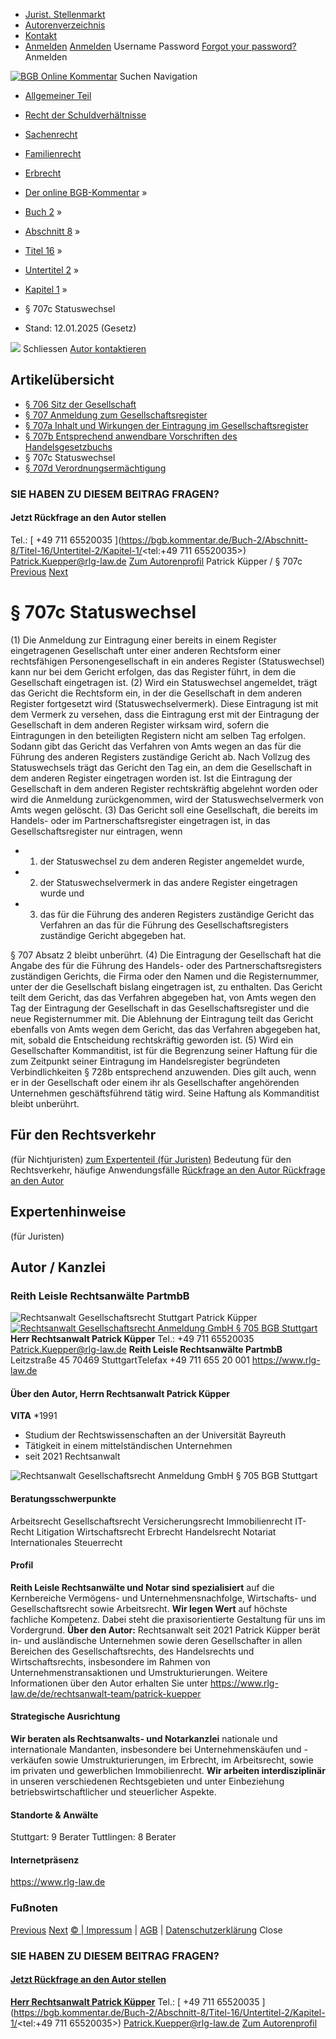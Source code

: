   * [Jurist. Stellenmarkt](https://bgb.kommentar.de/Buch-2/Abschnitt-8/Titel-16/Untertitel-2/Kapitel-1/</job-board> "Jurist. Stellenmarkt")
  * [Autorenverzeichnis](https://bgb.kommentar.de/Buch-2/Abschnitt-8/Titel-16/Untertitel-2/Kapitel-1/</Autorenverzeichnis> "Autorenverzeichnis")
  * [Kontakt](https://bgb.kommentar.de/Buch-2/Abschnitt-8/Titel-16/Untertitel-2/Kapitel-1/</Kontakt>)
  * [Anmelden](https://bgb.kommentar.de/Buch-2/Abschnitt-8/Titel-16/Untertitel-2/Kapitel-1/<#login> "show login form") [Anmelden](https://bgb.kommentar.de/Buch-2/Abschnitt-8/Titel-16/Untertitel-2/Kapitel-1/<#> "hide login form") Username Password
[Forgot your password?](https://bgb.kommentar.de/Buch-2/Abschnitt-8/Titel-16/Untertitel-2/Kapitel-1/</user/forgotpassword>) Anmelden 


[![BGB Online Kommentar](https://bgb.kommentar.de/extension/bgb/design/bgb/images/logo.png)](https://bgb.kommentar.de/Buch-2/Abschnitt-8/Titel-16/Untertitel-2/Kapitel-1/</> "BGB Online Kommentar")
Suchen
Navigation
  * [Allgemeiner Teil](https://bgb.kommentar.de/Buch-2/Abschnitt-8/Titel-16/Untertitel-2/Kapitel-1/</Buch-1>)
  * [Recht der Schuldverhältnisse](https://bgb.kommentar.de/Buch-2/Abschnitt-8/Titel-16/Untertitel-2/Kapitel-1/</Buch-2>)
  * [Sachenrecht](https://bgb.kommentar.de/Buch-2/Abschnitt-8/Titel-16/Untertitel-2/Kapitel-1/</Buch-3>)
  * [Familienrecht](https://bgb.kommentar.de/Buch-2/Abschnitt-8/Titel-16/Untertitel-2/Kapitel-1/</Buch-4>)
  * [Erbrecht](https://bgb.kommentar.de/Buch-2/Abschnitt-8/Titel-16/Untertitel-2/Kapitel-1/</Buch-5>)


  * [Der online BGB-Kommentar](https://bgb.kommentar.de/Buch-2/Abschnitt-8/Titel-16/Untertitel-2/Kapitel-1/</>) »
  * [Buch 2](https://bgb.kommentar.de/Buch-2/Abschnitt-8/Titel-16/Untertitel-2/Kapitel-1/</Buch-2>) »
  * [Abschnitt 8](https://bgb.kommentar.de/Buch-2/Abschnitt-8/Titel-16/Untertitel-2/Kapitel-1/</Buch-2/Abschnitt-8>) »
  * [Titel 16](https://bgb.kommentar.de/Buch-2/Abschnitt-8/Titel-16/Untertitel-2/Kapitel-1/</Buch-2/Abschnitt-8/Titel-16>) »
  * [Untertitel 2](https://bgb.kommentar.de/Buch-2/Abschnitt-8/Titel-16/Untertitel-2/Kapitel-1/</Buch-2/Abschnitt-8/Titel-16/Untertitel-2>) »
  * [Kapitel 1](https://bgb.kommentar.de/Buch-2/Abschnitt-8/Titel-16/Untertitel-2/Kapitel-1/</Buch-2/Abschnitt-8/Titel-16/Untertitel-2/Kapitel-1>) »
  * § 707c Statuswechsel 
  * Stand: 12.01.2025 (Gesetz) 


![](https://vg01.met.vgwort.de/na/1c9909529ead4f509072c06d9081a7d5)
Schliessen 
[ Autor kontaktieren ](https://bgb.kommentar.de/Buch-2/Abschnitt-8/Titel-16/Untertitel-2/Kapitel-1/<#autorKanzlei28588>)
## Artikelübersicht
  * [ § 706 Sitz der Gesellschaft ](https://bgb.kommentar.de/Buch-2/Abschnitt-8/Titel-16/Untertitel-2/Kapitel-1/</Buch-2/Abschnitt-8/Titel-16/Untertitel-2/Kapitel-1/Sitz-der-Gesellschaft>)
  * [ § 707 Anmeldung zum Gesellschaftsregister ](https://bgb.kommentar.de/Buch-2/Abschnitt-8/Titel-16/Untertitel-2/Kapitel-1/</Buch-2/Abschnitt-8/Titel-16/Untertitel-2/Kapitel-1/Anmeldung-zum-Gesellschaftsregister>)
  * [ § 707a Inhalt und Wirkungen der Eintragung im Gesellschaftsregister ](https://bgb.kommentar.de/Buch-2/Abschnitt-8/Titel-16/Untertitel-2/Kapitel-1/</Buch-2/Abschnitt-8/Titel-16/Untertitel-2/Kapitel-1/Inhalt-und-Wirkungen-der-Eintragung-im-Gesellschaftsregister>)
  * [ § 707b Entsprechend anwendbare Vorschriften des Handelsgesetzbuchs ](https://bgb.kommentar.de/Buch-2/Abschnitt-8/Titel-16/Untertitel-2/Kapitel-1/</Buch-2/Abschnitt-8/Titel-16/Untertitel-2/Kapitel-1/Entsprechend-anwendbare-Vorschriften-des-Handelsgesetzbuchs>)
  * § 707c Statuswechsel 
  * [ § 707d Verordnungsermächtigung ](https://bgb.kommentar.de/Buch-2/Abschnitt-8/Titel-16/Untertitel-2/Kapitel-1/</Buch-2/Abschnitt-8/Titel-16/Untertitel-2/Kapitel-1/Verordnungsermaechtigung>)


### SIE HABEN ZU DIESEM BEITRAG FRAGEN?
####  Jetzt Rückfrage an den Autor stellen 
Tel.: [ +49 711 65520035 ](https://bgb.kommentar.de/Buch-2/Abschnitt-8/Titel-16/Untertitel-2/Kapitel-1/<tel:+49 711 65520035>) Patrick.Kuepper@rlg-law.de [Zum Autorenprofil](https://bgb.kommentar.de/Buch-2/Abschnitt-8/Titel-16/Untertitel-2/Kapitel-1/<#autorKanzlei28588>)
Patrick Küpper / § 707c 
[Previous](https://bgb.kommentar.de/Buch-2/Abschnitt-8/Titel-16/Untertitel-2/Kapitel-1/</Buch-2/Abschnitt-8/Titel-16/Untertitel-2/Kapitel-1/Entsprechend-anwendbare-Vorschriften-des-Handelsgesetzbuchs> "§ 707b Entsprechend anwendbare Vorschriften des Handelsgesetzbuchs") [Next](https://bgb.kommentar.de/Buch-2/Abschnitt-8/Titel-16/Untertitel-2/Kapitel-1/</Buch-2/Abschnitt-8/Titel-16/Untertitel-2/Kapitel-1/Verordnungsermaechtigung> "§ 707d Verordnungsermächtigung")
# § 707c Statuswechsel
(1) Die Anmeldung zur Eintragung einer bereits in einem Register eingetragenen Gesellschaft unter einer anderen Rechtsform einer rechtsfähigen Personengesellschaft in ein anderes Register (Statuswechsel) kann nur bei dem Gericht erfolgen, das das Register führt, in dem die Gesellschaft eingetragen ist.
(2) Wird ein Statuswechsel angemeldet, trägt das Gericht die Rechtsform ein, in der die Gesellschaft in dem anderen Register fortgesetzt wird (Statuswechselvermerk). Diese Eintragung ist mit dem Vermerk zu versehen, dass die Eintragung erst mit der Eintragung der Gesellschaft in dem anderen Register wirksam wird, sofern die Eintragungen in den beteiligten Registern nicht am selben Tag erfolgen. Sodann gibt das Gericht das Verfahren von Amts wegen an das für die Führung des anderen Registers zuständige Gericht ab. Nach Vollzug des Statuswechsels trägt das Gericht den Tag ein, an dem die Gesellschaft in dem anderen Register eingetragen worden ist. Ist die Eintragung der Gesellschaft in dem anderen Register rechtskräftig abgelehnt worden oder wird die Anmeldung zurückgenommen, wird der Statuswechselvermerk von Amts wegen gelöscht.
(3) Das Gericht soll eine Gesellschaft, die bereits im Handels- oder im Partnerschaftsregister eingetragen ist, in das Gesellschaftsregister nur eintragen, wenn 
  * 1. der Statuswechsel zu dem anderen Register angemeldet wurde,
  * 2. der Statuswechselvermerk in das andere Register eingetragen wurde und
  * 3. das für die Führung des anderen Registers zuständige Gericht das Verfahren an das für die Führung des Gesellschaftsregisters zuständige Gericht abgegeben hat.


§ 707 Absatz 2 bleibt unberührt.
(4) Die Eintragung der Gesellschaft hat die Angabe des für die Führung des Handels- oder des Partnerschaftsregisters zuständigen Gerichts, die Firma oder den Namen und die Registernummer, unter der die Gesellschaft bislang eingetragen ist, zu enthalten. Das Gericht teilt dem Gericht, das das Verfahren abgegeben hat, von Amts wegen den Tag der Eintragung der Gesellschaft in das Gesellschaftsregister und die neue Registernummer mit. Die Ablehnung der Eintragung teilt das Gericht ebenfalls von Amts wegen dem Gericht, das das Verfahren abgegeben hat, mit, sobald die Entscheidung rechtskräftig geworden ist.
(5) Wird ein Gesellschafter Kommanditist, ist für die Begrenzung seiner Haftung für die zum Zeitpunkt seiner Eintragung im Handelsregister begründeten Verbindlichkeiten § 728b entsprechend anzuwenden. Dies gilt auch, wenn er in der Gesellschaft oder einem ihr als Gesellschafter angehörenden Unternehmen geschäftsführend tätig wird. Seine Haftung als Kommanditist bleibt unberührt.
## Für den Rechtsverkehr 
(für Nichtjuristen)
[zum Expertenteil (für Juristen)](https://bgb.kommentar.de/Buch-2/Abschnitt-8/Titel-16/Untertitel-2/Kapitel-1/<#expertenhinweise>)
Bedeutung für den Rechtsverkehr, häufige Anwendungsfälle
[ Rückfrage an den Autor ](https://bgb.kommentar.de/Buch-2/Abschnitt-8/Titel-16/Untertitel-2/Kapitel-1/<#autorKanzlei28588>) [ Rückfrage an den Autor ](https://bgb.kommentar.de/Buch-2/Abschnitt-8/Titel-16/Untertitel-2/Kapitel-1/<#autorKanzlei28588>)
## Expertenhinweise
(für Juristen)
## Autor / Kanzlei
### Reith Leisle Rechtsanwälte PartmbB
![Rechtsanwalt Gesellschaftsrecht Stuttgart Patrick Küpper](https://bgb.kommentar.de/var/bgb_online/storage/images/users/author/patrick-kuepper/538191-1-ger-DE/Patrick-Kuepper_profilelogo.jpg)
[ ![Rechtsanwalt Gesellschaftsrecht Anmeldung GmbH § 705 BGB Stuttgart](https://bgb.kommentar.de/var/bgb_online/storage/images/companies/reith-leisle-rechtsanwaelte-partmbb/538176-3-ger-DE/Reith-Leisle-Rechtsanwaelte-PartmbB_large.png) ](https://bgb.kommentar.de/Buch-2/Abschnitt-8/Titel-16/Untertitel-2/Kapitel-1/<https:/www.rlg-law.de>)
**Herr Rechtsanwalt Patrick Küpper** Tel.: +49 711 65520035 Patrick.Kuepper@rlg-law.de
**Reith Leisle Rechtsanwälte PartmbB**
Leitzstraße 45 70469 StuttgartTelefax +49 711 655 20 001
<https://www.rlg-law.de>
####  Über den Autor, Herrn Rechtsanwalt Patrick Küpper 
**VITA**
*1991
  * Studium der Rechtswissenschaften an der Universität Bayreuth
  * Tätigkeit in einem mittelständischen Unternehmen
  * seit 2021 Rechtsanwalt


![Rechtsanwalt Gesellschaftsrecht Anmeldung GmbH § 705 BGB Stuttgart](https://bgb.kommentar.de/var/bgb_online/storage/images/companies/reith-leisle-rechtsanwaelte-partmbb/538176-3-ger-DE/Reith-Leisle-Rechtsanwaelte-PartmbB_large.png)
#### Beratungsschwerpunkte
Arbeitsrecht Gesellschaftsrecht Versicherungsrecht Immobilienrecht IT-Recht Litigation Wirtschaftsrecht Erbrecht Handelsrecht Notariat Internationales Steuerrecht
#### Profil
**Reith Leisle Rechtsanwälte und Notar sind spezialisiert** auf die Kernbereiche Vermögens- und Unternehmensnachfolge, Wirtschafts- und Gesellschaftsrecht sowie Arbeitsrecht.
**Wir legen Wert** auf höchste fachliche Kompetenz. Dabei steht die praxisorientierte Gestaltung für uns im Vordergrund.
**Über den Autor:** Rechtsanwalt seit 2021
Patrick Küpper berät in- und ausländische Unternehmen sowie deren Gesellschafter in allen Bereichen des Gesellschaftsrechts, des Handelsrechts und Wirtschaftsrechts, insbesondere im Rahmen von Unternehmenstransaktionen und Umstrukturierungen.
Weitere Informationen über den Autor erhalten Sie unter <https://www.rlg-law.de/de/rechtsanwalt-team/patrick-kuepper>
#### Strategische Ausrichtung
**Wir beraten als Rechtsanwalts- und Notarkanzlei** nationale und internationale Mandanten, insbesondere bei Unternehmenskäufen und -verkäufen sowie Umstrukturierungen, im Erbrecht, im Arbeitsrecht, sowie im privaten und gewerblichen Immobilienrecht.
**Wir arbeiten interdisziplinär** in unseren verschiedenen Rechtsgebieten und unter Einbeziehung betriebswirtschaftlicher und steuerlicher Aspekte.
#### Standorte & Anwälte
Stuttgart: 9 Berater
Tuttlingen: 8 Berater
#### Internetpräsenz
<https://www.rlg-law.de>
### Fußnoten
[Previous](https://bgb.kommentar.de/Buch-2/Abschnitt-8/Titel-16/Untertitel-2/Kapitel-1/</Buch-2/Abschnitt-8/Titel-16/Untertitel-2/Kapitel-1/Entsprechend-anwendbare-Vorschriften-des-Handelsgesetzbuchs> "§ 707b Entsprechend anwendbare Vorschriften des Handelsgesetzbuchs") [Next](https://bgb.kommentar.de/Buch-2/Abschnitt-8/Titel-16/Untertitel-2/Kapitel-1/</Buch-2/Abschnitt-8/Titel-16/Untertitel-2/Kapitel-1/Verordnungsermaechtigung> "§ 707d Verordnungsermächtigung")
[© | Impressum](https://bgb.kommentar.de/Buch-2/Abschnitt-8/Titel-16/Untertitel-2/Kapitel-1/</Kontakt>) | [AGB](https://bgb.kommentar.de/Buch-2/Abschnitt-8/Titel-16/Untertitel-2/Kapitel-1/</AGB>) | [Datenschutzerklärung](https://bgb.kommentar.de/Buch-2/Abschnitt-8/Titel-16/Untertitel-2/Kapitel-1/</Datenschutzerklaerung-fuer-Leser>)
Close
### SIE HABEN ZU DIESEM BEITRAG FRAGEN?
####  [ Jetzt Rückfrage an den Autor stellen ](https://bgb.kommentar.de/Buch-2/Abschnitt-8/Titel-16/Untertitel-2/Kapitel-1/<#autorKanzlei28588>)
[ ](https://bgb.kommentar.de/Buch-2/Abschnitt-8/Titel-16/Untertitel-2/Kapitel-1/<#autorKanzlei28588>)
**[Herr Rechtsanwalt Patrick Küpper](https://bgb.kommentar.de/Buch-2/Abschnitt-8/Titel-16/Untertitel-2/Kapitel-1/<#autorKanzlei28588>)** Tel.: [ +49 711 65520035 ](https://bgb.kommentar.de/Buch-2/Abschnitt-8/Titel-16/Untertitel-2/Kapitel-1/<tel:+49 711 65520035>) Patrick.Kuepper@rlg-law.de [Zum Autorenprofil](https://bgb.kommentar.de/Buch-2/Abschnitt-8/Titel-16/Untertitel-2/Kapitel-1/<#autorKanzlei28588>)

